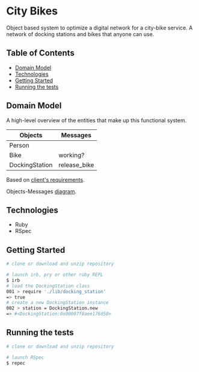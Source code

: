 # City Bikes

Object based system to optimize a digital network for a city-bike service. A network of docking stations and bikes that anyone can use.

## Table of Contents
* [Domain Model](#domain-model)
* [Technologies](#technologies)
* [Getting Started](#getting-started)
* [Running the tests](#running-the-tests)

## Domain Model

A high-level overview of the entities that make up this functional system.

Objects  | Messages
------------- | -------------
Person  |
Bike  | working?
DockingStation | release_bike

Based on [client's requirements](USER_STORIES.md).

Objects-Messages [diagram](DIAGRAM.md).

## Technologies
* Ruby
* RSpec

## Getting Started

```sh
# clone or download and unzip repository

# launch irb, pry or other ruby REPL
$ irb
# load the DockingStation class
001 > require './lib/docking_station'
=> true
# create a new DockingStation instance
002 > station = DockingStation.new
=> #<DockingStation:0x00007f8aee176d50>
```

## Running the tests

```sh
# clone or download and unzip repository

# launch RSpec
$ repec
```
